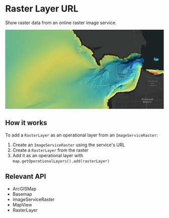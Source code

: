 # Raster Layer URL

Show raster data from an online raster image service.

![](RasterLayerURL.png)

## How it works

To add a `RasterLayer` as an operational layer from an `ImageServiceRaster`:

1.  Create an `ImageServiceRaster` using the service's URL
2.  Create a `RasterLayer` from the raster
3.  Add it as an operational layer with `map.getOperationalLayers().add(rasterLayer)`

## Relevant API

*   ArcGISMap
*   Basemap
*   ImageServiceRaster
*   MapView
*   RasterLayer
